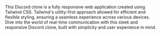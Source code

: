 This Discord clone is a fully responsive web application created using Tailwind CSS. Tailwind's utility-first approach allowed for efficient and flexible styling, ensuring a seamless experience across various devices. Dive into the world of real-time communication with this sleek and responsive Discord clone, built with simplicity and user experience in mind.